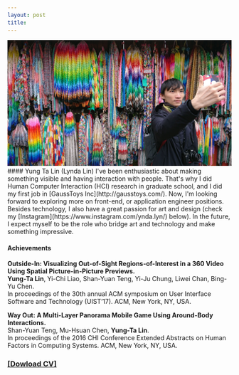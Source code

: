```yaml
---
layout: post
title: 
---
```


<img src="../assets/img/LyndaBanner.jpg">
#### Yung Ta Lin (Lynda Lin)
I've been enthusiastic about making something visible and having interaction with people. 
That's why I did Human Computer Interaction (HCI) research in graduate school, and I did my first job in [GaussToys Inc](http://gausstoys.com/).
Now, I'm looking forward to exploring more on front-end, or application engineer positions.  
<br>
Besides technology, I also have a great passion for art and design (check my [Instagram](https://www.instagram.com/ynda.lyn/) below). 
In the future, I expect myself to be the role who bridge art and technology and make something impressive. 

#### Achievements
**Outside-In: Visualizing Out-of-Sight Regions-of-Interest in a 360 Video Using Spatial Picture-in-Picture Previews.** <br>
**Yung-Ta Lin**, Yi-Chi Liao, Shan-Yuan Teng, Yi-Ju Chung, Liwei Chan, Bing-Yu Chen. <br>
In proceedings of the 30th annual ACM symposium on User Interface Software and Technology (UIST’17). ACM, New York, NY, USA.

**Way Out: A Multi-Layer Panorama Mobile Game Using Around-Body Interactions.** <br>
Shan-Yuan Teng, Mu-Hsuan Chen, **Yung-Ta Lin**. <br>
In proceedings of the 2016 CHI Conference Extended Abstracts on Human Factors in Computing Systems. ACM, New York, NY, USA.

### [[Dowload CV]](../assets/2022-SS-Lynda-FE-Resume.pdf) 